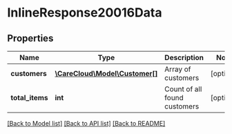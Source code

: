 # InlineResponse20016Data

## Properties
Name | Type | Description | Notes
------------ | ------------- | ------------- | -------------
**customers** | [**\CareCloud\Model\Customer[]**](Customer.md) | Array of customers | [optional] 
**total_items** | **int** | Count of all found customers | [optional] 

[[Back to Model list]](../../README.md#documentation-for-models) [[Back to API list]](../../README.md#documentation-for-api-endpoints) [[Back to README]](../../README.md)

